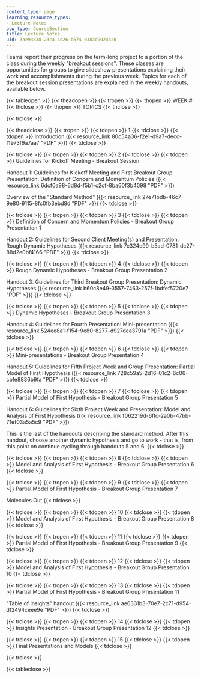 ```yaml
---
content_type: page
learning_resource_types:
- Lecture Notes
ocw_type: CourseSection
title: Lecture Notes
uid: 3ae93838-23c4-4d26-b674-0383d9924320
---
```


Teams report their progress on the term-long project to a portion of the class during the weekly "breakout sessions". These classes are opportunities for groups to give slideshow presentations explaining their work and accomplishments during the previous week. Topics for each of the breakout session presentations are explained in the weekly handouts, available below.

{{< tableopen >}}
{{< theadopen >}}
{{< tropen >}}
{{< thopen >}}
WEEK #
{{< thclose >}}
{{< thopen >}}
TOPICS
{{< thclose >}}

{{< trclose >}}

{{< theadclose >}}
{{< tropen >}}
{{< tdopen >}}
1
{{< tdclose >}}
{{< tdopen >}}
Introduction ({{< resource_link 80c54a36-f2e1-d9a7-decc-f1973f9a7aa7 "PDF" >}})
{{< tdclose >}}

{{< trclose >}}
{{< tropen >}}
{{< tdopen >}}
2
{{< tdclose >}}
{{< tdopen >}}
Guidelines for Kickoff Meeting - Breakout Session  
  
Handout 1: Guidelines for Kickoff Meeting and First Breakout Group Presentation: Definition of Concern and Momentum Policies ({{< resource_link 6dcf0a98-6d8d-f5b1-c2cf-8ba60f3b4098 "PDF" >}})  
  
Overview of the "Standard Method" ({{< resource_link 27e71bdb-46c7-9e80-9115-8fc0fb3ebd8d "PDF" >}})
{{< tdclose >}}

{{< trclose >}}
{{< tropen >}}
{{< tdopen >}}
3
{{< tdclose >}}
{{< tdopen >}}
Definition of Concern and Momentum Policies - Breakout Group Presentation 1  
  
Handout 2: Guidelines for Second Client Meeting(s) and Presentation: Rough Dynamic Hypotheses ({{< resource_link 7c324c99-b5ad-0781-dc27-88d2e0bf4166 "PDF" >}})
{{< tdclose >}}

{{< trclose >}}
{{< tropen >}}
{{< tdopen >}}
4
{{< tdclose >}}
{{< tdopen >}}
Rough Dynamic Hypotheses - Breakout Group Presentation 2  
  
Handout 3: Guidelines for Third Breakout Group Presentation: Dynamic Hypotheses ({{< resource_link b60c8e49-3557-7463-257f-1bdfef5720e7 "PDF" >}})
{{< tdclose >}}

{{< trclose >}}
{{< tropen >}}
{{< tdopen >}}
5
{{< tdclose >}}
{{< tdopen >}}
Dynamic Hypotheses - Breakout Group Presentation 3  
  
Handout 4: Guidelines for Fourth Presentation: Mini-presentation ({{< resource_link 524ee8a1-f154-9e80-8277-d927dca3791a "PDF" >}})
{{< tdclose >}}

{{< trclose >}}
{{< tropen >}}
{{< tdopen >}}
6
{{< tdclose >}}
{{< tdopen >}}
Mini-presentations - Breakout Group Presentation 4  
  
Handout 5: Guidelines for Fifth Project Week and Group Presentation: Partial Model of First Hypothesis ({{< resource_link 728c59a5-2d16-01c2-6c06-cbfe8836b9fa "PDF" >}})
{{< tdclose >}}

{{< trclose >}}
{{< tropen >}}
{{< tdopen >}}
7
{{< tdclose >}}
{{< tdopen >}}
Partial Model of First Hypothesis - Breakout Group Presentation 5  
  
Handout 6: Guidelines for Sixth Project Week and Presentation: Model and Analysis of First Hypothesis ({{< resource_link f062219d-6ffc-2a0b-47bb-71ef03a5a5c9 "PDF" >}})  
  
This is the last of the handouts describing the standard method. After this handout, choose another dynamic hypothesis and go to work - that is, from this point on continue cycling through handouts 5 and 6.
{{< tdclose >}}

{{< trclose >}}
{{< tropen >}}
{{< tdopen >}}
8
{{< tdclose >}}
{{< tdopen >}}
Model and Analysis of First Hypothesis - Breakout Group Presentation 6
{{< tdclose >}}

{{< trclose >}}
{{< tropen >}}
{{< tdopen >}}
9
{{< tdclose >}}
{{< tdopen >}}
Partial Model of First Hypothesis - Breakout Group Presentation 7  
  
Molecules Out
{{< tdclose >}}

{{< trclose >}}
{{< tropen >}}
{{< tdopen >}}
10
{{< tdclose >}}
{{< tdopen >}}
Model and Analysis of First Hypothesis - Breakout Group Presentation 8
{{< tdclose >}}

{{< trclose >}}
{{< tropen >}}
{{< tdopen >}}
11
{{< tdclose >}}
{{< tdopen >}}
Partial Model of First Hypothesis - Breakout Group Presentation 9
{{< tdclose >}}

{{< trclose >}}
{{< tropen >}}
{{< tdopen >}}
12
{{< tdclose >}}
{{< tdopen >}}
Model and Analysis of First Hypothesis - Breakout Group Presentation 10
{{< tdclose >}}

{{< trclose >}}
{{< tropen >}}
{{< tdopen >}}
13
{{< tdclose >}}
{{< tdopen >}}
Partial Model of First Hypothesis - Breakout Group Presentation 11  
  
"Table of Insights" handout ({{< resource_link ae6331b3-70e7-2c71-d954-df2494ceee9e "PDF" >}})
{{< tdclose >}}

{{< trclose >}}
{{< tropen >}}
{{< tdopen >}}
14
{{< tdclose >}}
{{< tdopen >}}
Insights Presentation - Breakout Group Presentation 12
{{< tdclose >}}

{{< trclose >}}
{{< tropen >}}
{{< tdopen >}}
15
{{< tdclose >}}
{{< tdopen >}}
Final Presentations and Models
{{< tdclose >}}

{{< trclose >}}

{{< tableclose >}}